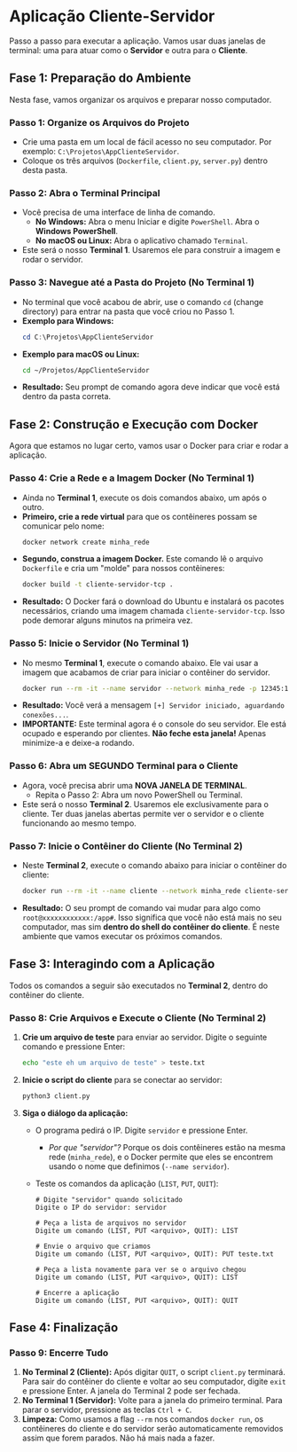 
# Aplicação Cliente-Servidor

Passo a passo para executar a aplicação. Vamos usar duas janelas de terminal: uma para atuar como o **Servidor** e outra para o **Cliente**.

## **Fase 1: Preparação do Ambiente**

Nesta fase, vamos organizar os arquivos e preparar nosso computador.

### **Passo 1: Organize os Arquivos do Projeto**

  * Crie uma pasta em um local de fácil acesso no seu computador. Por exemplo: `C:\Projetos\AppClienteServidor`.
  * Coloque os três arquivos (`Dockerfile`, `client.py`, `server.py`) dentro desta pasta.

### **Passo 2: Abra o Terminal Principal**

  * Você precisa de uma interface de linha de comando.
      * **No Windows:** Abra o menu Iniciar e digite `PowerShell`. Abra o **Windows PowerShell**.
      * **No macOS ou Linux:** Abra o aplicativo chamado `Terminal`.
  * Este será o nosso **Terminal 1**. Usaremos ele para construir a imagem e rodar o servidor.

### **Passo 3: Navegue até a Pasta do Projeto (No Terminal 1)**

  * No terminal que você acabou de abrir, use o comando `cd` (change directory) para entrar na pasta que você criou no Passo 1.
  * **Exemplo para Windows:**
    ```powershell
    cd C:\Projetos\AppClienteServidor
    ```
  * **Exemplo para macOS ou Linux:**
    ```bash
    cd ~/Projetos/AppClienteServidor
    ```
  * **Resultado:** Seu prompt de comando agora deve indicar que você está dentro da pasta correta.

## **Fase 2: Construção e Execução com Docker**

Agora que estamos no lugar certo, vamos usar o Docker para criar e rodar a aplicação.

### **Passo 4: Crie a Rede e a Imagem Docker (No Terminal 1)**

  * Ainda no **Terminal 1**, execute os dois comandos abaixo, um após o outro.
  * **Primeiro, crie a rede virtual** para que os contêineres possam se comunicar pelo nome:
    ```bash
    docker network create minha_rede
    ```
  * **Segundo, construa a imagem Docker.** Este comando lê o arquivo `Dockerfile` e cria um "molde" para nossos contêineres:
    ```bash
    docker build -t cliente-servidor-tcp .
    ```
  * **Resultado:** O Docker fará o download do Ubuntu e instalará os pacotes necessários, criando uma imagem chamada `cliente-servidor-tcp`. Isso pode demorar alguns minutos na primeira vez.

### **Passo 5: Inicie o Servidor (No Terminal 1)**

  * No mesmo **Terminal 1**, execute o comando abaixo. Ele vai usar a imagem que acabamos de criar para iniciar o contêiner do servidor.
    ```bash
    docker run --rm -it --name servidor --network minha_rede -p 12345:12345 cliente-servidor-tcp python3 server.py
    ```
  * **Resultado:** Você verá a mensagem `[+] Servidor iniciado, aguardando conexões...`.
  * **IMPORTANTE:** Este terminal agora é o console do seu servidor. Ele está ocupado e esperando por clientes. **Não feche esta janela!** Apenas minimize-a e deixe-a rodando.

### **Passo 6: Abra um SEGUNDO Terminal para o Cliente**

  * Agora, você precisa abrir uma **NOVA JANELA DE TERMINAL**.
      * Repita o Passo 2: Abra um novo PowerShell ou Terminal.
  * Este será o nosso **Terminal 2**. Usaremos ele exclusivamente para o cliente. Ter duas janelas abertas permite ver o servidor e o cliente funcionando ao mesmo tempo.

### **Passo 7: Inicie o Contêiner do Cliente (No Terminal 2)**

  * Neste **Terminal 2**, execute o comando abaixo para iniciar o contêiner do cliente:
    ```bash
    docker run --rm -it --name cliente --network minha_rede cliente-servidor-tcp
    ```
  * **Resultado:** O seu prompt de comando vai mudar para algo como `root@xxxxxxxxxxxx:/app#`. Isso significa que você não está mais no seu computador, mas sim **dentro do shell do contêiner do cliente**. É neste ambiente que vamos executar os próximos comandos.

## **Fase 3: Interagindo com a Aplicação**

Todos os comandos a seguir são executados no **Terminal 2**, dentro do contêiner do cliente.

### **Passo 8: Crie Arquivos e Execute o Cliente (No Terminal 2)**

1. **Crie um arquivo de teste** para enviar ao servidor. Digite o seguinte comando e pressione Enter:
    ```bash
    echo "este eh um arquivo de teste" > teste.txt
    ```
2. **Inicie o script do cliente** para se conectar ao servidor:
    ```bash
    python3 client.py
    ```
3. **Siga o diálogo da aplicação:**
      * O programa pedirá o IP. Digite `servidor` e pressione Enter.

          * *Por que "servidor"?* Porque os dois contêineres estão na mesma rede (`minha_rede`), e o Docker permite que eles se encontrem usando o nome que definimos (`--name servidor`).

      * Teste os comandos da aplicação (`LIST`, `PUT`, `QUIT`):

        ```
        # Digite "servidor" quando solicitado
        Digite o IP do servidor: servidor

        # Peça a lista de arquivos no servidor
        Digite um comando (LIST, PUT <arquivo>, QUIT): LIST

        # Envie o arquivo que criamos
        Digite um comando (LIST, PUT <arquivo>, QUIT): PUT teste.txt

        # Peça a lista novamente para ver se o arquivo chegou
        Digite um comando (LIST, PUT <arquivo>, QUIT): LIST

        # Encerre a aplicação
        Digite um comando (LIST, PUT <arquivo>, QUIT): QUIT
        ```

## **Fase 4: Finalização**

### **Passo 9: Encerre Tudo**

1. **No Terminal 2 (Cliente):** Após digitar `QUIT`, o script `client.py` terminará. Para sair do contêiner do cliente e voltar ao seu computador, digite `exit` e pressione Enter. A janela do Terminal 2 pode ser fechada.
2. **No Terminal 1 (Servidor):** Volte para a janela do primeiro terminal. Para parar o servidor, pressione as teclas `Ctrl + C`.
3. **Limpeza:** Como usamos a flag `--rm` nos comandos `docker run`, os contêineres do cliente e do servidor serão automaticamente removidos assim que forem parados. Não há mais nada a fazer.


